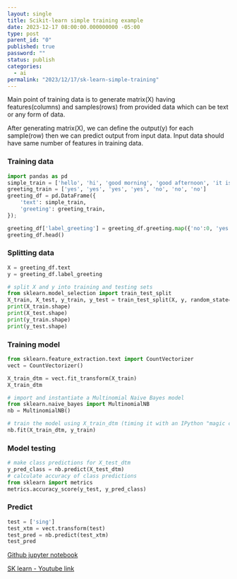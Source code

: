 ```yaml
---
layout: single
title: Scikit-learn simple training example
date: 2023-12-17 08:00:00.000000000 -05:00
type: post
parent_id: "0"
published: true
password: ""
status: publish
categories:
  - ai
permalink: "2023/12/17/sk-learn-simple-training"
---
```


Main point of training data is to generate matrix(X) having features(columns) and samples(rows) from provided data which can be text or any form of data.

After generating matrix(X), we can define the output(y) for each sample(row) then we can predict output from input data. Input data should have same number of features in training data.


### Training data
```python
import pandas as pd
simple_train = ['hello', 'hi', 'good morning', 'good afternoon', 'it is raining', 'I am playing baseball', 'watching tv']
greeting_train = ['yes', 'yes', 'yes', 'yes', 'no', 'no', 'no']
greeting_df = pd.DataFrame({
    'text': simple_train,
    'greeting': greeting_train,
});

greeting_df['label_greeting'] = greeting_df.greeting.map({'no':0, 'yes':1})
greeting_df.head()
```

### Splitting data
```python
X = greeting_df.text
y = greeting_df.label_greeting

# split X and y into training and testing sets
from sklearn.model_selection import train_test_split
X_train, X_test, y_train, y_test = train_test_split(X, y, random_state=1)
print(X_train.shape)
print(X_test.shape)
print(y_train.shape)
print(y_test.shape)
```

### Training model
```python
from sklearn.feature_extraction.text import CountVectorizer
vect = CountVectorizer()

X_train_dtm = vect.fit_transform(X_train)
X_train_dtm

# import and instantiate a Multinomial Naive Bayes model
from sklearn.naive_bayes import MultinomialNB
nb = MultinomialNB()

# train the model using X_train_dtm (timing it with an IPython "magic command")
nb.fit(X_train_dtm, y_train)
```

### Model testing
```python
# make class predictions for X_test_dtm
y_pred_class = nb.predict(X_test_dtm)
# calculate accuracy of class predictions
from sklearn import metrics
metrics.accuracy_score(y_test, y_pred_class)
```

### Predict
```python
test = ['sing']
test_xtm = vect.transform(test)
test_pred = nb.predict(test_xtm)
test_pred
```
[Github jupyter notebook](https://github.com/nsclass/jupyter-pyspark-notebook/blob/main/data/sklearn-test.ipynb)

[SK learn - Youtube link](https://www.youtube.com/watch?v=ZiKMIuYidY0)

